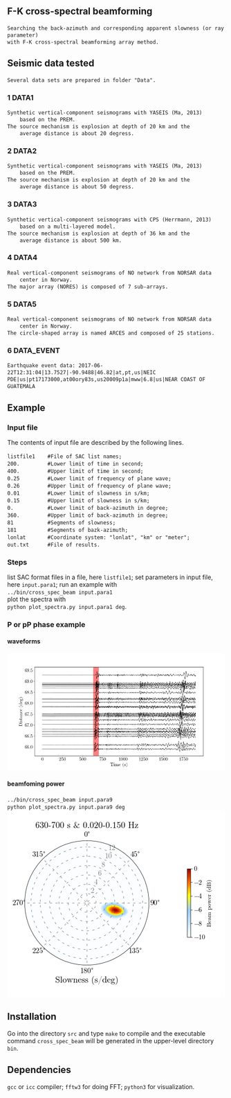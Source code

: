 ## F-K cross-spectral beamforming
    Searching the back-azimuth and corresponding apparent slowness (or ray parameter)    
    with F-K cross-spectral beamforming array method.
## Seismic data tested
    Several data sets are prepared in folder "Data".
### 1 DATA1
    Synthetic vertical-component seismograms with YASEIS (Ma, 2013)
        based on the PREM.
    The source mechanism is explosion at depth of 20 km and the
        average distance is about 20 degress.

### 2 DATA2
    Synthetic vertical-component seismograms with YASEIS (Ma, 2013)
        based on the PREM.
    The source mechanism is explosion at depth of 20 km and the
        average distance is about 50 degress.

### 3 DATA3
    Synthetic vertical-component seismograms with CPS (Herrmann, 2013)
        based on a multi-layered model.
    The source mechanism is explosion at depth of 36 km and the
        average distance is about 500 km.

### 4 DATA4
    Real vertical-component seismograms of NO network from NORSAR data
        center in Norway.
    The major array (NORES) is composed of 7 sub-arrays.

### 5 DATA5
    Real vertical-component seismograms of NO network from NORSAR data
        center in Norway.
    The circle-shaped array is named ARCES and composed of 25 stations.
    
### 6 DATA_EVENT
    Earthquake event data: 2017-06-22T12:31:04|13.7527|-90.9488|46.82|at,pt,us|NEIC PDE|us|pt17173000,at00ory83s,us20009p1a|mww|6.8|us|NEAR COAST OF GUATEMALA
    


## Example
### Input file
The contents of input file are described by the following lines.

`listfile1    #File of SAC list names;`    
`200.         #Lower limit of time in second;`    
`400.         #Upper limit of time in second;`    
`0.25         #Lower limit of frequency of plane wave;`    
`0.26         #Upper limit of frequency of plane wave;`    
`0.01         #Lower limit of slowness in s/km;`    
`0.15         #Upper limit of slowness in s/km;`    
`0.           #Lower limit of back-azimuth in degree;`    
`360.         #Upper limit of back-azimuth in degree;`    
`81           #Segments of slowness;`    
`181          #Segments of bazk-azimuth;`    
`lonlat       #Coordinate system: "lonlat", "km" or "meter";`    
`out.txt      #File of results.`

### Steps
list SAC format files in a file, here 
`listfile1`;
set parameters in input file, here 
`input.para1`;
run an example with    
`../bin/cross_spec_beam input.para1`    
plot the spectra with      
`python plot_spectra.py input.para1 deg`.


### P or pP phase example
#### waveforms
![wave](https://github.com/geophydog/Beamforming_in_frequency_domain/blob/main/Data/images/wave.png)

#### beamfoming power
`../bin/cross_spec_beam input.para9`       
`python plot_spectra.py input.para9 deg`        
![beam](https://github.com/geophydog/Beamforming_in_frequency_domain/blob/main/Data/images/630-700.png)


## Installation
Go into the directory `src` and type `make` to compile and the executable
command `cross_spec_beam` will be generated in the upper-level directory `bin`.

## Dependencies
`gcc` or `icc` compiler;
`fftw3` for doing FFT;
`python3` for visualization.
